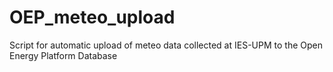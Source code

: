 # OEP_meteo_upload
Script for automatic upload of meteo data collected at IES-UPM to the Open Energy Platform Database
